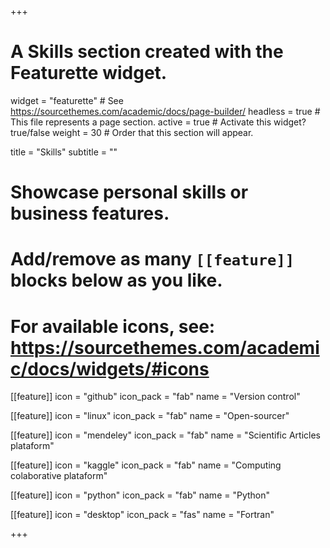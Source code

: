 +++
# A Skills section created with the Featurette widget.
widget = "featurette"  # See https://sourcethemes.com/academic/docs/page-builder/
headless = true  # This file represents a page section.
active = true  # Activate this widget? true/false
weight = 30  # Order that this section will appear.

title = "Skills"
subtitle = ""

# Showcase personal skills or business features.
# 
# Add/remove as many `[[feature]]` blocks below as you like.
# 
# For available icons, see: https://sourcethemes.com/academic/docs/widgets/#icons

[[feature]]
  icon = "github"
  icon_pack = "fab"
  name = "Version control"

  
[[feature]]
  icon = "linux"
  icon_pack = "fab"
  name = "Open-sourcer"
 
  
[[feature]]
  icon = "mendeley"
  icon_pack = "fab"
  name = "Scientific Articles plataform"


[[feature]]
  icon = "kaggle"
  icon_pack = "fab"
  name = "Computing colaborative plataform"
  

[[feature]]
  icon = "python"
  icon_pack = "fab"
  name = "Python"


[[feature]]
  icon = "desktop"
  icon_pack = "fas"
  name = "Fortran"


+++
